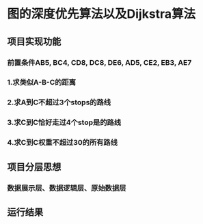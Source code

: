 图的深度优先算法以及Dijkstra算法
========================================================================


项目实现功能
------------------------------------------------------------------------
###   前置条件AB5, BC4, CD8, DC8, DE6, AD5, CE2, EB3, AE7
###   1.求类似A-B-C的距离
###   2.求A到C不超过3个stops的路线
###   3.求C到C恰好走过4个stop是的路线
###   4.求C到C权重不超过30的所有路线


项目分层思想
------------------------------------------------------------------------
### 数据展示层、数据逻辑层、原始数据层



运行结果
-------------------------------------------------------------------------
